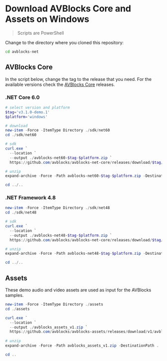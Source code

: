 # Download AVBlocks Core and Assets on Windows

> Scripts are PowerShell

Change to the directory where you cloned this repository:

```bash
cd avblocks-net
```

## AVBlocks Core

In the script below, change the tag to the release that you need. For the available versions check the [AVBlocks Core](https://github.com/avblocks/avblocks-core/releases) releases.   

### .NET Core 6.0

```powershell
# select version and platform
$tag='v3.1.0-demo.1'
$platform='windows'

# download
new-item -Force -ItemType Directory ./sdk/net60
cd ./sdk/net60

# sdk
curl.exe `
  --location `
  --output ./avblocks-net60-$tag-$platform.zip `
  https://github.com/avblocks/avblocks-net-core/releases/download/$tag/avblocks-net60-$tag-$platform.zip

# unzip
expand-archive -Force -Path avblocks-net60-$tag-$platform.zip -DestinationPath .

cd ../..
```

### .NET Framework 4.8 

```powershell
new-item -Force -ItemType Directory ./sdk/net48
cd ./sdk/net48

# sdk
curl.exe `
  --location `
  --output ./avblocks-net48-$tag-$platform.zip `
  https://github.com/avblocks/avblocks-net-core/releases/download/$tag/avblocks-net48-$tag-$platform.zip

# unzip
expand-archive -Force -Path avblocks-net48-$tag-$platform.zip -DestinationPath .

cd ../..
```

## Assets

These demo audio and video assets are used as input for the AVBlocks samples.

```powershell
new-item -Force -ItemType Directory ./assets
cd ./assets

curl.exe `
  --location `
  --output ./avblocks_assets_v1.zip `
  https://github.com/avblocks/avblocks-assets/releases/download/v1/avblocks_assets_v1.zip
  
# unzip
expand-archive -Force -Path avblocks_assets_v1.zip -DestinationPath .

cd ..
```
